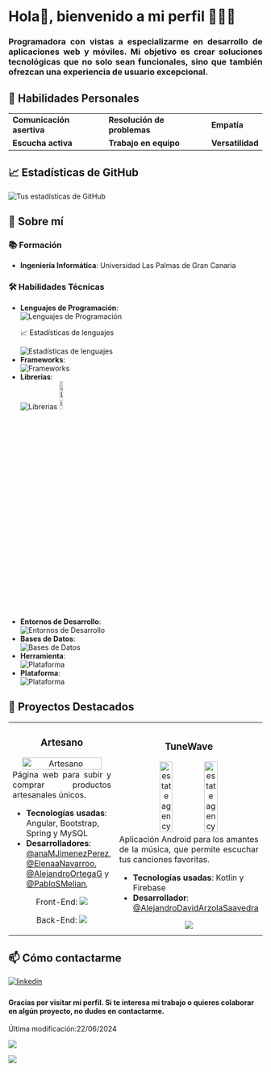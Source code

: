 <h1>Hola👋, bienvenido a mi perfil 🙋🏽‍♀️</h1>

<h3 align="justify">
    Programadora con vistas a especializarme en desarrollo de aplicaciones web y móviles. Mi objetivo es crear soluciones tecnológicas que no solo sean funcionales, sino que también ofrezcan una experiencia de usuario excepcional.
</h3>

<h2>🌟 Habilidades Personales</h2>

<table align="center">
  <tr>
    <td>
      <strong>Comunicación asertiva</strong>
    </td>  
    <td>
      <strong>Resolución de problemas</strong>
    </td> 
    <td>
      <strong>Empatía</strong>
    </td>
  </tr>

  <tr>
    <td>
      <strong>Escucha activa</strong>
    </td>
    <td>
      <strong>Trabajo en equipo</strong>
    </td>
    <td>
      <strong>Versatilidad</strong>
    </td>
  </tr>
</table>  

<h2>📈 Estadísticas de GitHub</h2>

<img src="https://github-readme-stats-eight-theta.vercel.app/api?username=AnaSantana016&show_icons=true&theme=algolia&include_all_commits=true&count_private=true" alt="Tus estadísticas de GitHub">

<h2>🚀 Sobre mí</h2>

<h3>📚 Formación</h3>
<ul>
  <li>
    <strong>Ingeniería Informática</strong>: Universidad Las Palmas de Gran Canaria
  </li>
</ul>

<h3>🛠️ Habilidades Técnicas</h3>
<ul>
  
  <li> <strong>Lenguajes de Programación</strong>: 
    <div>
      <img src="https://skillicons.dev/icons?i=js,html,css,ts,py,java,bash,r,c,cs,kotlin" alt="Lenguajes de Programación">
    </div>
    <p>📈 Estadísticas de lenguajes</p>
    <img src="https://github-readme-stats.vercel.app/api/top-langs/?username=AnaSantana016&langs_count=30&title_color=0891b2&text_color=ffffff&icon_color=0891b2&bg_color=1c1917&hide_border=true&locale=en&custom_title=Top%20%Languages" alt="Estadísticas de lenguajes">
  </li>
  
  <li> <strong>Frameworks</strong>:
    <div>
      <img src="https://skillicons.dev/icons?i=angular,bootstrap" alt="Frameworks">
    </div>
  </li>

  <li> <strong>Librerías</strong>: 
    <div>
      <img src="https://skillicons.dev/icons?i=pytorch,tensorflow,threejs,jquery,opencv" alt="Librerias">
      <img src="https://i.imgur.com/7r08TpW.png" width="12%" alt="Libreria opengl">
    </div>
  </li>

  <li><strong>Entornos de Desarrollo</strong>: 
    <div>
      <img src="https://skillicons.dev/icons?i=androidstudio,arduino,eclipse,idea,pycharm,sublime,vscode,unity" alt="Entornos de Desarrollo">
    </div>
  </li>
  
  <li><strong>Bases de Datos</strong>:
    <div>
      <img src="https://skillicons.dev/icons?i=firebase,mysql,sqlite" alt="Bases de Datos">
    </div>
  </li>

  <li><strong>Herramienta</strong>:
    <div>
      <img src="https://skillicons.dev/icons?i=git,latex" alt="Plataforma">
    </div>
  </li>

  <li><strong>Plataforma</strong>:
    <div>
      <img src="https://skillicons.dev/icons?i=github,figma" alt="Plataforma">
    </div>
  </li>
</ul>

<h2>📂 Proyectos Destacados</h2>

<table>
    <td width="50%">
        <div align="center">
            <h3>Artesano</h3>
            <img src="https://github.com/AnaSantana016/AnaSantana016/assets/72494472/1cd14601-f1ad-4571-b0d0-033c335fd46c" alt="Artesano" width="90%">
        </div>
        <div align="justify">
            Página web para subir y comprar productos artesanales únicos.
        </div>
        <ul>
            <li><strong>Tecnologías usadas</strong>: Angular, Bootstrap, Spring y MySQL</li>
            <li><strong>Desarrolladores</strong>: 
                <a href="https://github.com/anaMJimenezPerez"  target="_blank" >@anaMJimenezPerez</a>,
                <a href="https://github.com/ElenaaNavarroo"  target="_blank" >@ElenaaNavarroo</a>,
                <a href="https://github.com/AlejandroOrtegaG"  target="_blank" >@AlejandroOrtegaG</a> y
                <a href="https://github.com/PabloSMelian"  target="_blank" >@PabloSMelian</a>,
            </li>
        </ul>
        <div align="center">
            <p>Front-End:
                <a href="https://github.com/AnaSantana016/Front-End_Artesano.git" target="_blank">
                    <img src="https://img.shields.io/badge/CODE-ff9?style=for-the-badge&logo=github&logoColor=black">
                </a>
            </p>
            <p>Back-End:
                <a href="https://github.com/AnaSantana016/Back-End_Artesano.git" target="_blank">
                    <img src="https://img.shields.io/badge/CODE-80ffaa?style=for-the-badge&logo=github&logoColor=black">
                </a>
            </p>
        </div>
    </td>
    <td width="50%">
        <div align="center">
            <h3>TuneWave</h3>
            <img src="https://github.com/AlejandroDavidArzolaSaavedra/AlejandroDavidArzolaSaavedra/assets/90756437/462cab71-14a5-4e86-ad40-1393f5cb6c92" alt="estate agency" width="30%">
            <img src="https://github.com/AnaSantana016/TuneWave/assets/90756437/f5f77bf4-216c-4624-a313-cec8e61e380e" alt="estate agency" width="31%">
        </div>
        <div align="justify">
            Aplicación Android para los amantes de la música, que permite escuchar tus canciones favoritas.
        </div>
        <ul>
            <li><strong>Tecnologías usadas</strong>: Kotlin y Firebase</li>
            <li><strong>Desarrollador</strong>: 
                <a href="https://github.com/AlejandroDavidArzolaSaavedra"  target="_blank" >@AlejandroDavidArzolaSaavedra</a>
            </li>
        </ul>
        <div align="center">
            <a href="https://github.com/AnaSantana016/TuneWave.git" target="_blank">
                <img src="https://img.shields.io/badge/CODE-ff9?style=for-the-badge&logo=github&logoColor=black">
            </a>
        </div>
    </td>
</table>

<h2>📫 Cómo contactarme</h2>
<a href="https://www.linkedin.com/in/ana-del-carmen-santana-ojeda-453275314/" target="_blank">
		<img src="https://img.shields.io/badge/linkedin:  Ana-%2300acee.svg?color=405DE6&style=for-the-badge&logo=linkedin&logoColor=white" alt=linkedin style="margin-bottom: 5px;"/>
</a>

<h4>Gracias por visitar mi perfil. Si te interesa mi trabajo o quieres colaborar en algún proyecto, no dudes en contactarme.</h4>

Última modificación:22/06/2024

[![](https://api.visitorbadge.io/api/VisitorHit?user=AnaSantana016&repo=AnaSantana016&countColor=%237B1E7A)]()

<img align="left" src="https://github-profile-trophy.vercel.app/?username=AnaSantana016&theme=onedark">
